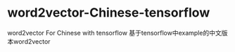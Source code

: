 # word2vector-Chinese-tensorflow
word2vector For Chinese with tensorflow
基于tensorflow中example的中文版本word2vector
